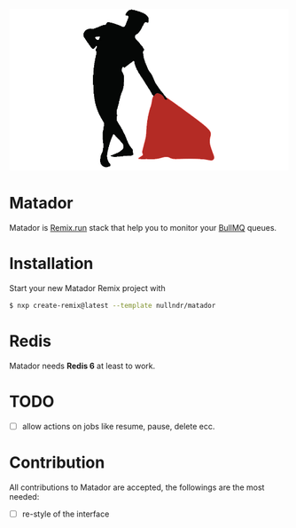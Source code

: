 ![matador](./public/assets/matador.png)

# Matador

Matador is [Remix.run](https://remix.run) stack that help you to monitor your [BullMQ](https://docs.bullmq.io/) queues.

# Installation

Start your new Matador Remix project with

```bash
$ nxp create-remix@latest --template nullndr/matador
```

# Redis

Matador needs **Redis 6** at least to work.

# TODO

- [ ] allow actions on jobs like resume, pause, delete ecc.

# Contribution

All contributions to Matador are accepted, the followings are the most needed:

- [ ] re-style of the interface
